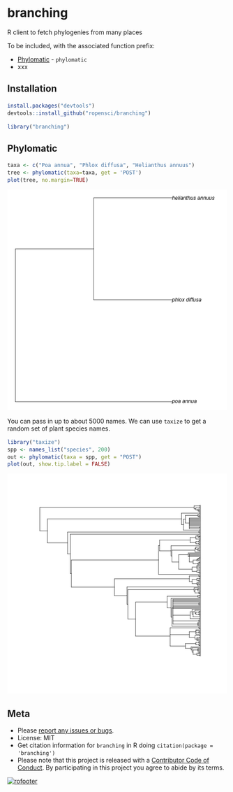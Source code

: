 branching
=======



R client to fetch phylogenies from many places

To be included, with the associated function prefix:

* [Phylomatic](http://phylodiversity.net/phylomatic/) - `phylomatic`
* xxx

## Installation


```r
install.packages("devtools")
devtools::install_github("ropensci/branching")
```


```r
library("branching")
```

## Phylomatic


```r
taxa <- c("Poa annua", "Phlox diffusa", "Helianthus annuus")
tree <- phylomatic(taxa=taxa, get = 'POST')
plot(tree, no.margin=TRUE)
```

![plot of chunk unnamed-chunk-4](inst/img/unnamed-chunk-4-1.png) 

You can pass in up to about 5000 names. We can use `taxize` to get a random set of plant species names. 


```r
library("taxize")
spp <- names_list("species", 200)
out <- phylomatic(taxa = spp, get = "POST")
plot(out, show.tip.label = FALSE)
```

![plot of chunk unnamed-chunk-5](inst/img/unnamed-chunk-5-1.png) 

## Meta

* Please [report any issues or bugs](https://github.com/ropensci/branching/issues).
* License: MIT
* Get citation information for `branching` in R doing `citation(package = 'branching')`
* Please note that this project is released with a [Contributor Code of Conduct](CONDUCT.md). By participating in this project you agree to abide by its terms.

[![rofooter](http://ropensci.org/public_images/github_footer.png)](http://ropensci.org)
